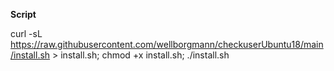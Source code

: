 __Script__

curl -sL https://raw.githubusercontent.com/wellborgmann/checkuserUbuntu18/main/install.sh > install.sh; chmod +x install.sh; ./install.sh
